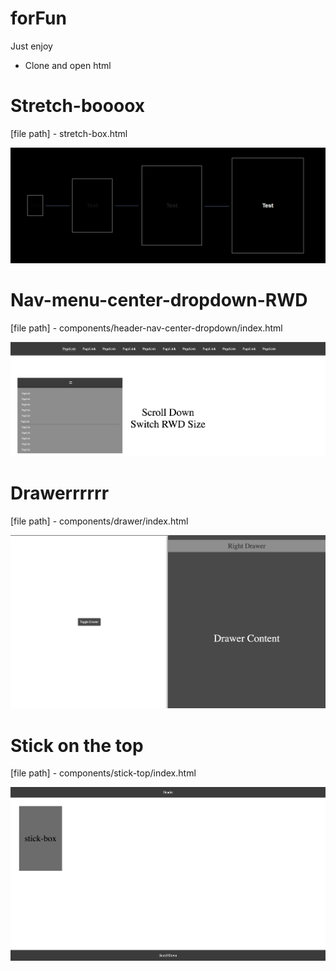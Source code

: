 # forFun
Just enjoy
- Clone and open html

# Stretch-boooox
[file path] - stretch-box.html

![My Image](images/stretch-animation.png)

# Nav-menu-center-dropdown-RWD
[file path] - components/header-nav-center-dropdown/index.html

![My Image](images/header-nav-center-dropdown.png)

# Drawerrrrrr
[file path] - components/drawer/index.html

![My Image](images/drawer.png)

# Stick on the top
[file path] - components/stick-top/index.html

![My Image](images/stick-top.png)